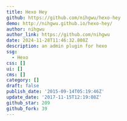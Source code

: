 ```yaml
---
title: Hexo Hey
github: https://github.com/nihgwu/hexo-hey
demo: http://nihgwu.github.io/hexo-hey/
author: nihgwu
author_link: https://github.com/nihgwu
date: 2024-11-28T11:46:32.808Z
description: an admin plugin for hexo
ssg:
  - Hexo
css: []
ui: []
cms: []
category: []
draft: false
publish_date: '2015-09-14T05:19:46Z'
update_date: '2017-11-15T12:19:08Z'
github_star: 209
github_fork: 39
---
```

